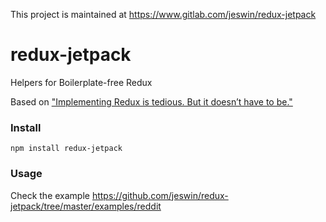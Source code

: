 This project is maintained at https://www.gitlab.com/jeswin/redux-jetpack

# redux-jetpack

Helpers for Boilerplate-free Redux

Based on ["Implementing Redux is tedious. But it doesn’t have to be."](https://medium.com/@jeswin/implementing-redux-is-tedious-but-it-doesnt-have-to-be-33702a1fb1dd)

### Install
```
npm install redux-jetpack
```

### Usage
Check the example https://github.com/jeswin/redux-jetpack/tree/master/examples/reddit
